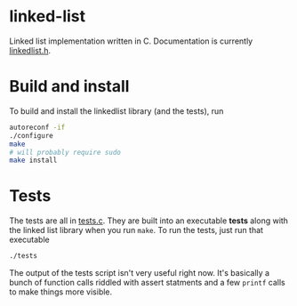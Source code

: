 # linked-list

Linked list implementation written in C. Documentation is currently [linkedlist.h](linkedlist.h).

# Build and install

To build and install the linkedlist library (and the tests), run
```bash
autoreconf -if
./configure
make
# will probably require sudo
make install
```

# Tests

The tests are all in [tests.c](tests.c). They are built into an executable **tests** 
along with the linked list library when you run `make`. To run the tests, just run that executable

```bash
./tests
```

The output of the tests script isn't very useful right now. It's basically a bunch of function calls riddled with assert statments and a few
 `printf` calls to make things more visible.
